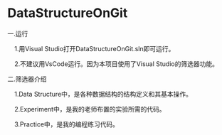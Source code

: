 # DataStructureOnGit

一.运行

    1.用Visual Studio打开DataStructureOnGit.sln即可运行。

    2.不建议用VsCode运行。因为本项目使用了Visual Studio的筛选器功能。

二.筛选器介绍

    1.Data Structure中，是各种数据结构的结构定义和其基本操作。

    2.Experiment中，是我的老师布置的实验所需的代码。

    3.Practice中，是我的编程练习代码。
